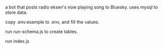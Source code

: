 a bot that posts radio eksen's now playing song to Bluesky. uses mysql to store data.

copy .env.example to .env, and fill the values.

run run-schema.js to create tables.

run index.js
